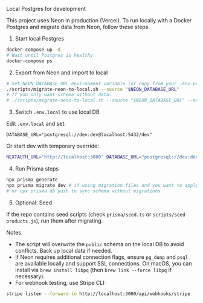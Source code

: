 Local Postgres for development

This project uses Neon in production (Vercel). To run locally with a Docker Postgres and migrate data from Neon, follow these steps.

1. Start local Postgres

```bash
docker-compose up -d
# Wait until Postgres is healthy
docker-compose ps
```

2. Export from Neon and import to local

```bash
# Set NEON_DATABASE_URL environment variable (or copy from your .env.production)
./scripts/migrate-neon-to-local.sh --source "$NEON_DATABASE_URL"
# If you only want schema without data:
# ./scripts/migrate-neon-to-local.sh --source "$NEON_DATABASE_URL" --no-data
```

3. Switch `.env.local` to use local DB

Edit `.env.local` and set:

```
DATABASE_URL="postgresql://dev:dev@localhost:5432/dev"
```

Or start dev with temporary override:

```bash
NEXTAUTH_URL="http://localhost:3000" DATABASE_URL="postgresql://dev:dev@localhost:5432/dev" npm run dev
```

4. Run Prisma steps

```bash
npx prisma generate
npx prisma migrate dev # if using migration files and you want to apply locally
# or npx prisma db push to sync schema without migrations
```

5. Optional: Seed

If the repo contains seed scripts (check `prisma/seed.ts` or `scripts/seed-products.js`), run them after migrating.

Notes

- The script will overwrite the `public` schema on the local DB to avoid conflicts. Back up local data if needed.
- If Neon requires additional connection flags, ensure `pg_dump` and `psql` are available locally and support SSL connections. On macOS, you can install via `brew install libpq` (then `brew link --force libpq` if necessary).
- For webhook testing, use Stripe CLI:

```bash
stripe listen --forward-to http://localhost:3000/api/webhooks/stripe
```
